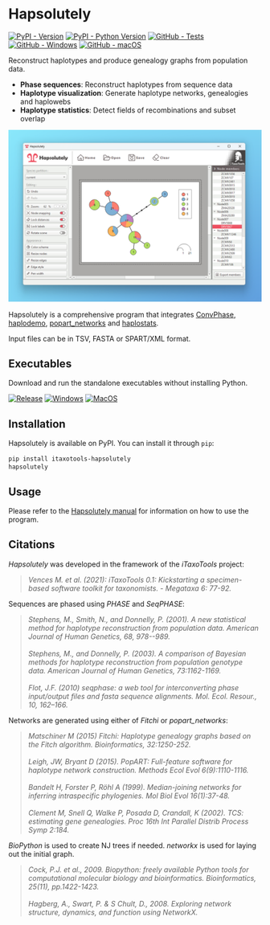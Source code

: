 # Hapsolutely

[![PyPI - Version](https://img.shields.io/pypi/v/itaxotools-hapsolutely?color=tomato)](
    https://pypi.org/project/itaxotools-hapsolutely)
[![PyPI - Python Version](https://img.shields.io/pypi/pyversions/itaxotools-hapsolutely)](
    https://pypi.org/project/itaxotools-hapsolutely)
[![GitHub - Tests](https://img.shields.io/github/actions/workflow/status/iTaxoTools/Hapsolutely/test.yml?label=tests)](
    https://github.com/iTaxoTools/Hapsolutely/actions/workflows/test.yml)
[![GitHub - Windows](https://img.shields.io/github/actions/workflow/status/iTaxoTools/Hapsolutely/windows.yml?label=windows)](
    https://github.com/iTaxoTools/Hapsolutely/actions/workflows/windows.yml)
[![GitHub - macOS](https://img.shields.io/github/actions/workflow/status/iTaxoTools/Hapsolutely/macos.yml?label=macos)](
    https://github.com/iTaxoTools/Hapsolutely/actions/workflows/macos.yml)

Reconstruct haplotypes and produce genealogy graphs from population data.

- **Phase sequences**: Reconstruct haplotypes from sequence data
- **Haplotype visualization**: Generate haplotype networks, genealogies and haplowebs
- **Haplotype statistics**: Detect fields of recombinations and subset overlap

![Screenshot](https://raw.githubusercontent.com/iTaxoTools/Hapsolutely/v0.1.0/images/screenshot.png)

Hapsolutely is a comprehensive program that integrates [ConvPhase](https://github.com/iTaxoTools/ConvPhaseGui), [haplodemo](https://github.com/iTaxoTools/haplodemo), [popart_networks](https://github.com/iTaxoTools/popart_network) and [haplostats](https://github.com/iTaxoTools/haplostats).

Input files can be in TSV, FASTA or SPART/XML format.

## Executables

Download and run the standalone executables without installing Python.

[![Release](https://img.shields.io/badge/release-0.2.0-red?style=for-the-badge)](
    https://github.com/iTaxoTools/Hapsolutely/releases/v0.2.0)
[![Windows](https://img.shields.io/badge/Windows-blue.svg?style=for-the-badge&logo=windows)](
    https://github.com/iTaxoTools/Hapsolutely/releases/download/v0.2.0/Hapsolutely-0.2.0-windows-x64.exe)
[![MacOS](https://img.shields.io/badge/macOS-slategray.svg?style=for-the-badge&logo=apple)](
    https://github.com/iTaxoTools/Hapsolutely/releases/download/v0.2.0/Hapsolutely-0.2.0-macos-universal2.dmg)

## Installation

Hapsolutely is available on PyPI. You can install it through `pip`:

```
pip install itaxotools-hapsolutely
hapsolutely
```

## Usage

Please refer to the [Hapsolutely manual](https://itaxotools.org/Hapsolutely_manual_07Nov2023.pdf) for information on how to use the program.

## Citations

*Hapsolutely* was developed in the framework of the *iTaxoTools* project:

> *Vences M. et al. (2021): iTaxoTools 0.1: Kickstarting a specimen-based software toolkit for taxonomists. - Megataxa 6: 77-92.*

Sequences are phased using *PHASE* and *SeqPHASE*:

> *Stephens, M., Smith, N., and Donnelly, P. (2001). A new statistical method for haplotype reconstruction from population data. American Journal of Human Genetics, 68, 978--989.*
> <br><br>
> *Stephens, M., and Donnelly, P. (2003). A comparison of Bayesian methods for haplotype reconstruction from population genotype data. American Journal of Human Genetics, 73:1162-1169.*
> <br><br>
> *Flot, J.F. (2010) seqphase: a web tool for interconverting phase input/output files and fasta sequence alignments. Mol. Ecol. Resour., 10, 162–166.*

Networks are generated using either of *Fitchi* or *popart_networks*:

> *Matschiner M (2015) Fitchi: Haplotype genealogy graphs based on the Fitch algorithm. Bioinformatics, 32:1250-252.*
> <br><br>
> *Leigh, JW, Bryant D (2015). PopART: Full-feature software for haplotype network construction. Methods Ecol Evol 6(9):1110-1116.*
> <br><br>
> *Bandelt H, Forster P, Röhl A (1999). Median-joining networks for inferring intraspecific phylogenies. Mol Biol Evol 16(1):37-48.*
> <br><br>
> *Clement M, Snell Q, Walke P, Posada D, Crandall, K (2002). TCS: estimating gene genealogies. Proc 16th Int Parallel Distrib Process Symp 2:184.*

*BioPython* is used to create NJ trees if needed. *networkx* is used for laying out the initial graph.

> *Cock, P.J. et al., 2009. Biopython: freely available Python tools for computational molecular biology and bioinformatics. Bioinformatics, 25(11), pp.1422-1423.*
> <br><br>
> *Hagberg, A., Swart, P. & S Chult, D., 2008. Exploring network structure, dynamics, and function using NetworkX.*
